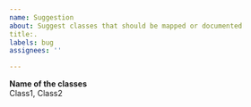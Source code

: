 ```yaml
---
name: Suggestion
about: Suggest classes that should be mapped or documented
title:.
labels: bug
assignees: ''

---
```


**Name of the classes**  
Class1, Class2

